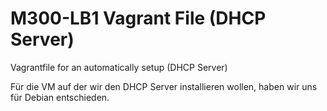 # M300-LB1 Vagrant File (DHCP Server)
Vagrantfile for an automatically setup (DHCP Server)

Für die VM auf der wir den DHCP Server installieren wollen, haben wir uns für Debian entschieden.
